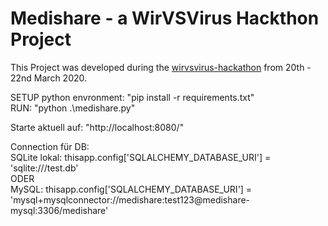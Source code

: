# Medishare - a WirVSVirus Hackthon Project
This Project was developed during the [wirvsvirus-hackathon](https://wirvsvirushackathon.org/) from 20th - 22nd March 2020.

SETUP python envronment: "pip install -r requirements.txt"  
RUN: "python .\medishare.py"  

Starte aktuell auf: "http://localhost:8080/"

Connection für DB:  
SQLite lokal: thisapp.config['SQLALCHEMY_DATABASE_URI'] = 'sqlite:///test.db'  
ODER  
MySQL: thisapp.config['SQLALCHEMY_DATABASE_URI'] = 'mysql+mysqlconnector://medishare:test123@medishare-mysql:3306/medishare'
